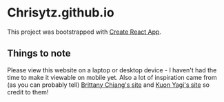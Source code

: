 # Chrisytz.github.io
This project was bootstrapped with [Create React App](https://github.com/facebook/create-react-app).
## Things to note
Please view this website on a laptop or desktop device - I haven't had the time to make it viewable on mobile yet. 
Also a lot of inspiration came from (as you can probably tell) [Brittany Chiang's site](https://brittanychiang.com/) and [Kuon Yagi's site](https://kuon.space/#top)
so credit to them!
